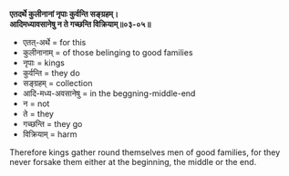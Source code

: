 **एतदर्थे कुलीनानां नृपाः कुर्वन्ति सङ्ग्रहम्।**  
**आदिमध्यावसानेषु न ते गच्छन्ति विक्रियाम्॥०३-०५॥**

*   एतत्-अर्थे = for this
*   कुलीनानाम् = of those belinging to good families
*   नृपाः = kings
*   कुर्वन्ति = they do
*   सङ्ग्रहम् = collection
*   आदि-मध्य-अवसानेषु = in the beggning-middle-end
*   न = not
*   ते = they
*   गच्छन्ति = they go
*   विक्रियाम् = harm

Therefore kings gather round themselves men of good families, for they never forsake them either at the beginning, the middle or the end.